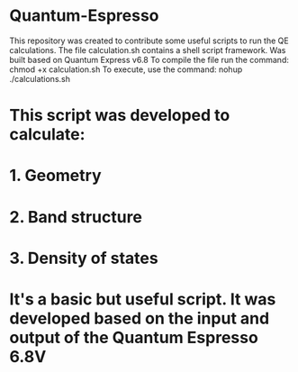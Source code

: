 # Quantum-Espresso
This repository was created to contribute some useful scripts to run the QE calculations.
The file calculation.sh contains a shell script framework. Was built based on Quantum Express v6.8 To compile the file run the command: 
  chmod +x calculation.sh
To execute, use the command:
nohup ./calculations.sh


# This script was developed to calculate:
# 1. Geometry
# 2. Band structure
# 3. Density of states

# It's a basic but useful script. It was developed based on the input and output of the Quantum Espresso 6.8V
